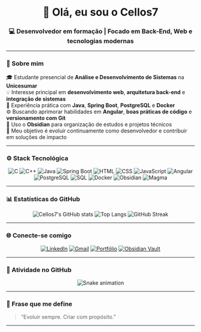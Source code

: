 <h1 align="center">👋 Olá, eu sou o Cellos7</h1>
<h3 align="center">💻 Desenvolvedor em formação | Focado em Back-End, Web e tecnologias modernas</h3>

---

### 🧠 Sobre mim

🎓 Estudante presencial de **Análise e Desenvolvimento de Sistemas** na **Unicesumar**  
💡 Interesse principal em **desenvolvimento web**, **arquitetura back-end** e **integração de sistemas**  
🧱 Experiência prática com **Java**, **Spring Boot**, **PostgreSQL** e **Docker**  
⚙️ Buscando aprimorar habilidades em **Angular**, **boas práticas de código** e **versionamento com Git**  
📘 Uso o **Obsidian** para organização de estudos e projetos técnicos  
🚀 Meu objetivo é evoluir continuamente como desenvolvedor e contribuir em soluções de impacto

---

### ⚙️ Stack Tecnológica

<div align="center">

![C](https://img.shields.io/badge/C-00599C?style=for-the-badge&logo=c&logoColor=white)
![C++](https://img.shields.io/badge/C++-00599C?style=for-the-badge&logo=cplusplus&logoColor=white)
![Java](https://img.shields.io/badge/Java-ED8B00?style=for-the-badge&logo=openjdk&logoColor=white)
![Spring Boot](https://img.shields.io/badge/Spring_Boot-6DB33F?style=for-the-badge&logo=springboot&logoColor=white)
![HTML](https://img.shields.io/badge/HTML5-E34F26?style=for-the-badge&logo=html5&logoColor=white)
![CSS](https://img.shields.io/badge/CSS3-1572B6?style=for-the-badge&logo=css3&logoColor=white)
![JavaScript](https://img.shields.io/badge/JavaScript-F7DF1E?style=for-the-badge&logo=javascript&logoColor=black)
![Angular](https://img.shields.io/badge/Angular-DD0031?style=for-the-badge&logo=angular&logoColor=white)
![PostgreSQL](https://img.shields.io/badge/PostgreSQL-316192?style=for-the-badge&logo=postgresql&logoColor=white)
![SQL](https://img.shields.io/badge/SQL-336791?style=for-the-badge&logo=databricks&logoColor=white)
![Docker](https://img.shields.io/badge/Docker-2496ED?style=for-the-badge&logo=docker&logoColor=white)
![Obsidian](https://img.shields.io/badge/Obsidian-483699?style=for-the-badge&logo=obsidian&logoColor=white)
![Magma](https://img.shields.io/badge/Magma-F24E1E?style=for-the-badge&logoColor=white)

</div>

---

### 📊 Estatísticas do GitHub

<div align="center">

![Cellos7's GitHub stats](https://github-readme-stats.vercel.app/api?username=Cellos7&show_icons=true&theme=radical)
![Top Langs](https://github-readme-stats.vercel.app/api/top-langs/?username=Cellos7&layout=compact&theme=radical)
![GitHub Streak](https://streak-stats.demolab.com/?user=Cellos7&theme=radical)

</div>

---

### 🌐 Conecte-se comigo

<div align="center">

[![LinkedIn](https://img.shields.io/badge/LinkedIn-0077B5?style=for-the-badge&logo=linkedin&logoColor=white)](https://www.linkedin.com/in/)
[![Gmail](https://img.shields.io/badge/Gmail-D14836?style=for-the-badge&logo=gmail&logoColor=white)](mailto:)
[![Portfólio](https://img.shields.io/badge/Portfólio-000000?style=for-the-badge&logo=firefox&logoColor=white)]()
[![Obsidian Vault](https://img.shields.io/badge/Obsidian%20Notes-483699?style=for-the-badge&logo=obsidian&logoColor=white)]()

</div>

---

### 🐍 Atividade no GitHub

<div align="center">

![Snake animation](https://raw.githubusercontent.com/Cellos7/Cellos7/output/github-contribution-grid-snake.svg)

</div>

---

### 💬 Frase que me define

> “Evoluir sempre. Criar com propósito.”

---

